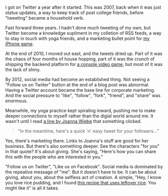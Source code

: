<!--
title: Six years later, I finally get Twitter
created: 24 March 2013 - 9:53 am
updated: 24 March 2013 - 10:50 am
publish: 19 March 2013
slug: use-twitter
tags: writing
-->

I got on Twitter a year after it started. This was 2007, back when it was just
status updates, a way to keep track of post college friends, before "tweeting"
became a household verb.

Fast forward three years. I hadn't done much tweeting of my own, but Twitter
become a knowledge supliment in my colletion of RSS feeds, a way to stay in
touch with yoga friends, and a marketing bullet point for [my iPhone game][].

At the end of 2010, I moved out east, and the tweets dried up. Part of it was
the chaos of four months of house hopping, part of it was the crunch of shipping
the backend platform for [a console video game][], but most of it was the lack
of shiny.

By 2012, social media had become an established thing. Not seeing a "Follow us
on Twiiter" button at the end of a blog post was abnormal. Having a Twitter
account became the base line for corporate marketing. And the social pressure to
"like", "follow", "fork", "friend", and "share" was enormous.

Meanwhile, my yoga practice kept spiraling inward, pushing me to make deeper
connections to myself rather than the digial world around me. It wasn't until
I read [a line by Joanna Wiebe][] that something clicked.

> "In the meantime, here's a quick 'n' easy tweet for your followers..."

Yes, there's marketing there. Links to Joanna's stuff are good for her business.
But there's also something deeper. See the characters "for you" in that quote?
It's about giving. She's saying, "Here's how you can share this with the people
who are interested in you."

"Follow us on Twiiter", "Like us on Facebook". Social media is dominated by the
repeative message of "me". But it doesn't have to be. It can be about giving,
about you, about the selfless act of creation. A simple, "Hey, I know you love
rice pudding, and I found [this recipe that uses leftover rice][]. You might
like it" is all it takes.


[my iPhone game]: http://prolix-app.com/ "Prolix is a word search game that lets you tweet your scores so your friends can play with you."
[a console video game]: http://www.reckoningthegame.com/ "Kingdoms of Amalur: Reckoning"
[a line by Joanna Wiebe]: http://copyhackers.com/2013/03/email-subject-lines/ "Joanna Wiebe (CopyHackers): Email Subject Lines - A Quck Assessment of 7 Tests"
[this recipe that uses leftover rice]: http://www.slashfood.com/2006/09/10/rice-pudding-with-leftover-rice/ "Nicole Weston (SlashFood): Rice Pudding with Cooked Rice Leftovers"
